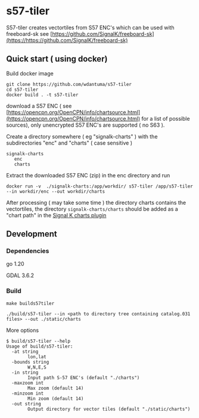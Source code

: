 
# s57-tiler

S57-tiler creates vectortiles from S57 ENC's which can be used with freeboard-sk see [https://github.com/SignalK/freeboard-sk](https://https://github.com/SignalK/freeboard-sk)

## Quick start ( using docker)

Build docker image

```
git clone https://github.com/wdantuma/s57-tiler
cd s57-tiler
docker build . -t s57-tiler
```

download a S57 ENC ( see [https://opencpn.org/OpenCPN/info/chartsource.html](https://opencpn.org/OpenCPN/info/chartsource.html) for a list of possible sources), only unencrypted S57 ENC's are supported ( no S63 ).

Create a directory somewhere ( eg "signalk-charts" ) with the subdirectories "enc" and "charts"  ( case sensitive )

```
signalk-charts
   enc
   charts
```

Extract the downloaded S57 ENC (zip) in the enc directory and run

```
docker run -v  ./signalk-charts:/app/workdir/ s57-tiler /app/s57-tiler --in workdir/enc --out workdir/charts
```

After processing ( may take some time ) the directory charts contains the vectortiles, the directory ```signalk-charts/charts``` should be added as a "chart path" in the [Signal K charts plugin](https://www.npmjs.com/package/@signalk/charts-plugin)





## Development



### Dependencies

go 1.20

GDAL 3.6.2

### Build

```
make builds57tiler
```

```
./build/s57-tiler --in <path to directory tree containing catalog.031 files> --out ./static/charts
```

More options
```
$ build/s57-tiler --help
Usage of build/s57-tiler:
  -at string
        lon,lat
  -bounds string
        W,N,E,S
  -in string
        Input path S-57 ENC's (default "./charts")
  -maxzoom int
        Max zoom (default 14)
  -minzoom int
        Min zoom (default 14)
  -out string
        Output directory for vector tiles (default "./static/charts")
```
